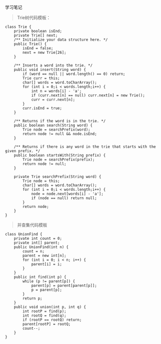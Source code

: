 学习笔记

>Trie树代码模板：

	class Trie {
		private boolean isEnd;
		private Trie[] next;
		/** Initialize your data structure here. */
		public Trie() {
			isEnd = false;
			next = new Trie[26];
		}
		
		/** Inserts a word into the trie. */
		public void insert(String word) {
			if (word == null || word.length() == 0) return;
			Trie curr = this;
			char[] words = word.toCharArray();
			for (int i = 0;i < words.length;i++) {
				int n = words[i] - 'a';
				if (curr.next[n] == null) curr.next[n] = new Trie();
				curr = curr.next[n];
			}
			curr.isEnd = true;
		}
		
		/** Returns if the word is in the trie. */
		public boolean search(String word) {
			Trie node = searchPrefix(word);
			return node != null && node.isEnd;
		}
		
		/** Returns if there is any word in the trie that starts with the given prefix. */
		public boolean startsWith(String prefix) {
			Trie node = searchPrefix(prefix);
			return node != null;
		}

		private Trie searchPrefix(String word) {
			Trie node = this;
			char[] words = word.toCharArray();
			for (int i = 0;i < words.length;i++) {
				node = node.next[words[i] - 'a'];
				if (node == null) return null;
			}
			return node;
		}
	}


>并查集代码模板

	class UnionFind { 
		private int count = 0; 
		private int[] parent; 
		public UnionFind(int n) { 
			count = n; 
			parent = new int[n]; 
			for (int i = 0; i < n; i++) { 
				parent[i] = i;
			}
		} 
		public int find(int p) { 
			while (p != parent[p]) { 
				parent[p] = parent[parent[p]]; 
				p = parent[p]; 
			}
			return p; 
		}
		public void union(int p, int q) { 
			int rootP = find(p); 
			int rootQ = find(q); 
			if (rootP == rootQ) return; 
			parent[rootP] = rootQ; 
			count--;
		}
	}

